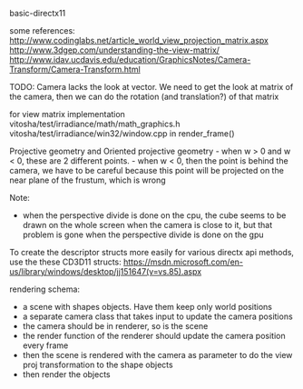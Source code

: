 basic-directx11

some references:
http://www.codinglabs.net/article_world_view_projection_matrix.aspx
http://www.3dgep.com/understanding-the-view-matrix/
http://www.idav.ucdavis.edu/education/GraphicsNotes/Camera-Transform/Camera-Transform.html

TODO:
Camera lacks the look at vector. We need to get the look at matrix of the camera, then we can do the rotation (and translation?) of that matrix

for view matrix implementation
vitosha/test/irradiance/math/math_graphics.h
vitosha/test/irradiance/win32/window.cpp in render_frame()

Projective geometry and Oriented projective geometry
    - when w > 0 and w < 0, these are 2 different points.
    - when w < 0, then the point is behind the camera, we have to be careful because this point will be projected on the near plane of the frustum, which is wrong

Note:
- when the perspective divide is done on the cpu, the cube seems to be drawn on the whole screen when the camera is close to it, but that problem is gone when the perspective divide is done on the gpu

To create the descriptor structs more easily for various directx api methods, use the these CD3D11 structs:
https://msdn.microsoft.com/en-us/library/windows/desktop/jj151647(v=vs.85).aspx

rendering schema:
- a scene with shapes objects. Have them keep only world positions
- a separate camera class that takes input to update the camera positions
- the camera should be in renderer, so is the scene
- the render function of the renderer should update the camera position every frame
- then the scene is rendered with the camera as parameter to do the view proj transformation to the shape objects
- then render the objects
